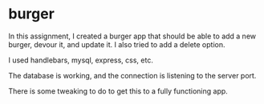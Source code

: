 # burger

In this assignment, I created a burger app that should be able to add a new burger, devour it, and update it. I also tried to add a delete option.

I used handlebars, mysql, express, css, etc.

The database is working, and the connection is listening to the server port. 

There is some tweaking to do to get this to a fully functioning app. 